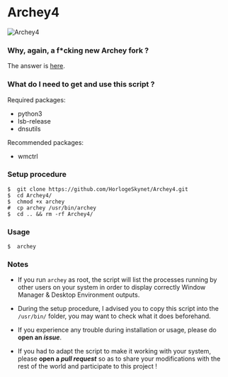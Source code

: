 # Archey4

![Archey4](https://github.com/normcyr/Archey4/raw/ip-addresses/img/screenshot.png)

### Why, again, a f*cking new Archey fork ?

The answer is [here](https://horlogeskynet.github.io/Archey4).

### What do I need to get and use this script ?

Required packages:

* python3
* lsb-release
* dnsutils

Recommended packages:

* wmctrl

### Setup procedure

```
$  git clone https://github.com/HorlogeSkynet/Archey4.git
$  cd Archey4/
$  chmod +x archey
#  cp archey /usr/bin/archey
$  cd .. && rm -rf Archey4/
```

### Usage

```
$  archey
```

### Notes

* If you run `archey` as root, the script will list the processes running by other users on your system in order to display correctly Window Manager & Desktop Environment outputs.

* During the setup procedure, I advised you to copy this script into the `/usr/bin/` folder, you may want to check what it does beforehand.

* If you experience any trouble during installation or usage, please do **open an _issue_**.

* If you had to adapt the script to make it working with your system, please **open a _pull request_** so as to share your modifications with the rest of the world and participate to this project !
